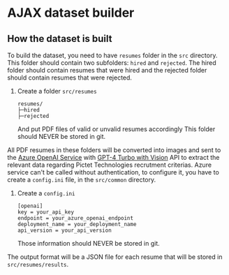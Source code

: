# AJAX dataset builder

## How the dataset is built

To build the dataset, you need to have `resumes` folder in the `src` directory. This folder should contain two subfolders: `hired` and `rejected`. The hired folder should contain resumes that were hired and the rejected folder should contain resumes that were rejected.

1. Create a folder `src/resumes`
   ```
   resumes/
   ├─hired
   ├─rejected
   ```
   And put PDF files of valid or unvalid resumes accordingly
   This folder should NEVER be stored in git.

All PDF resumes in these folders will be converted into images and sent to the [Azure OpenAI Service](https://learn.microsoft.com/en-us/azure/ai-services/openai/) with [GPT-4 Turbo with Vision](https://learn.microsoft.com/en-us/azure/ai-services/openai/gpt-v-quickstart) API to extract the relevant data regarding Pictet Technologies recrutment criterias. Azure service can't be called without authentication, to configure it, you have to create a `config.ini` file, in the `src/common` directory.

1. Create a `config.ini`
   ```
   [openai]
   key = your_api_key
   endpoint = your_azure_openai_endpoint
   deployment_name = your_deployment_name
   api_version = your_api_version
   ```
   Those information should NEVER be stored in git. 

The output format will be a JSON file for each resume that will be stored in `src/resumes/results`.


